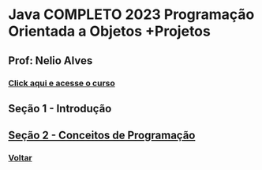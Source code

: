 # Java COMPLETO 2023 Programação Orientada a Objetos +Projetos
## Prof: Nelio Alves

### [Click aqui e acesse o curso](https://www.udemy.com/course/java-curso-completo/)
## Seção 1 - Introdução

## [Seção 2 - Conceitos de Programação](https://github.com/lex4brao/01.CURSOS.E.ESTUDOS/tree/main/03.JAVA.COMPLETO-2023.-.NELIO.ALVES/2-CONCEITOS.DE.PROGRAMACAO)

### [Voltar](https://github.com/lex4brao/01.CURSOS.E.ESTUDOS/blob/main/README.md)
